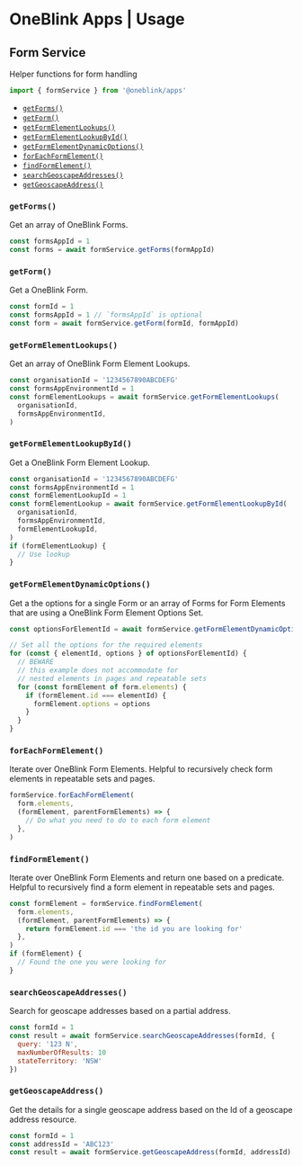 # OneBlink Apps | Usage

## Form Service

Helper functions for form handling

```js
import { formService } from '@oneblink/apps'
```

- [`getForms()`](#getforms)
- [`getForm()`](#getform)
- [`getFormElementLookups()`](#getformelementlookups)
- [`getFormElementLookupById()`](#getformelementlookupbyid)
- [`getFormElementDynamicOptions()`](#getformelementdynamicoptions)
- [`forEachFormElement()`](#foreachformelement)
- [`findFormElement()`](#findformelement)
- [`searchGeoscapeAddresses()`](#searchgeoscapeaddresses)
- [`getGeoscapeAddress()`](#getgeoscapeaddress)

### `getForms()`

Get an array of OneBlink Forms.

```js
const formsAppId = 1
const forms = await formService.getForms(formAppId)
```

### `getForm()`

Get a OneBlink Form.

```js
const formId = 1
const formsAppId = 1 // `formsAppId` is optional
const form = await formService.getForm(formId, formAppId)
```

### `getFormElementLookups()`

Get an array of OneBlink Form Element Lookups.

```js
const organisationId = '1234567890ABCDEFG'
const formsAppEnvironmentId = 1
const formElementLookups = await formService.getFormElementLookups(
  organisationId,
  formsAppEnvironmentId,
)
```

### `getFormElementLookupById()`

Get a OneBlink Form Element Lookup.

```js
const organisationId = '1234567890ABCDEFG'
const formsAppEnvironmentId = 1
const formElementLookupId = 1
const formElementLookup = await formService.getFormElementLookupById(
  organisationId,
  formsAppEnvironmentId,
  formElementLookupId,
)
if (formElementLookup) {
  // Use lookup
}
```

### `getFormElementDynamicOptions()`

Get a the options for a single Form or an array of Forms for Form Elements that are using a OneBlink Form Element Options Set.

```js
const optionsForElementId = await formService.getFormElementDynamicOptions(form)

// Set all the options for the required elements
for (const { elementId, options } of optionsForElementId) {
  // BEWARE
  // this example does not accommodate for
  // nested elements in pages and repeatable sets
  for (const formElement of form.elements) {
    if (formElement.id === elementId) {
      formElement.options = options
    }
  }
}
```

### `forEachFormElement()`

Iterate over OneBlink Form Elements. Helpful to recursively check form elements in repeatable sets and pages.

```js
formService.forEachFormElement(
  form.elements,
  (formElement, parentFormElements) => {
    // Do what you need to do to each form element
  },
)
```

### `findFormElement()`

Iterate over OneBlink Form Elements and return one based on a predicate. Helpful to recursively find a form element in repeatable sets and pages.

```js
const formElement = formService.findFormElement(
  form.elements,
  (formElement, parentFormElements) => {
    return formElement.id === 'the id you are looking for'
  },
)
if (formElement) {
  // Found the one you were looking for
}
```

### `searchGeoscapeAddresses()`

Search for geoscape addresses based on a partial address.

```js
const formId = 1
const result = await formService.searchGeoscapeAddresses(formId, {
  query: '123 N',
  maxNumberOfResults: 10
  stateTerritory: 'NSW'
})
```

### `getGeoscapeAddress()`

Get the details for a single geoscape address based on the Id of a geoscape address resource.

```js
const formId = 1
const addressId = 'ABC123'
const result = await formService.getGeoscapeAddress(formId, addressId)
```
